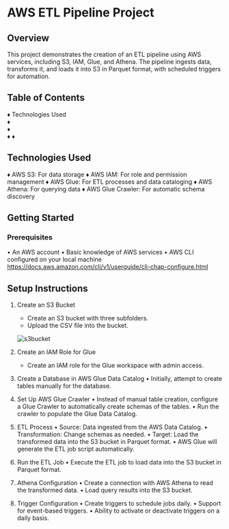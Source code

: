 # AWS ETL Pipeline Project

## Overview
This project demonstrates the creation of an ETL pipeline using AWS services, including S3, IAM, Glue, and Athena. The pipeline ingests data, transforms it, and loads it into S3 in Parquet format, with scheduled triggers for automation.

## Table of Contents
♦ Technologies Used <br />
♦ <br Getting Started/>
♦ <br Project Structure/>
♦ <Steps Performed/>
♦ <Trigger Configuration/>

## Technologies Used
  ♦ AWS S3: For data storage
  ♦ AWS IAM: For role and permission management
  ♦ AWS Glue: For ETL processes and data cataloging
  ♦ AWS Athena: For querying data
  ♦ AWS Glue Crawler: For automatic schema discovery

## Getting Started

### Prerequisites

• An AWS account
• Basic knowledge of AWS services
• AWS CLI configured on your local machine
https://docs.aws.amazon.com/cli/v1/userguide/cli-chap-configure.html

## Setup Instructions

1) Create an S3 Bucket
    - Create an S3 bucket with three subfolders.
    - Upload the CSV file into the bucket.

   ![s3bucket](https://github.com/user-attachments/assets/71948b4e-0d2c-49b8-acbf-7d599a375fb1)

   
3) Create an IAM Role for Glue
    - Create an IAM role for the Glue workspace with admin access.
   
   
4) Create a Database in AWS Glue Data Catalog
    • Initially, attempt to create tables manually for the database.

5) Set Up AWS Glue Crawler
    • Instead of manual table creation, configure a Glue Crawler to automatically create schemas of the tables.
    • Run the crawler to populate the Glue Data Catalog.

6) ETL Process
    • Source: Data ingested from the AWS Data Catalog.
    • Transformation: Change schemas as needed.
    • Target: Load the transformed data into the S3 bucket in Parquet format.
    • AWS Glue will generate the ETL job script automatically.

7) Run the ETL Job
   • Execute the ETL job to load data into the S3 bucket in Parquet format.

8) Athena Configuration
   • Create a connection with AWS Athena to read the transformed data.
   • Load query results into the S3 bucket.
   
9) Trigger Configuration
• Create triggers to schedule jobs daily.
• Support for event-based triggers.
• Ability to activate or deactivate triggers on a daily basis.


